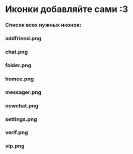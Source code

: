 # Иконки добавляйте сами :3

### Список всех нужных иконок:

### addfriend.png
### chat.png
### folder.png
### homee.png
### messager.png
### newchat.png
### settings.png
### verif.png
### vip.png

